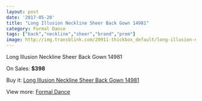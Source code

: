 ```yaml
---
layout: post
date: '2017-05-20'
title: "Long Illusion Neckline Sheer Back Gown 14981"
category: Formal Dance
tags: ["back","neckline","sheer","brand","prom"]
image: http://img.transblink.com/20911-thickbox_default/long-illusion-neckline-sheer-back-gown-14981.jpg
---
```

Long Illusion Neckline Sheer Back Gown 14981

On Sales: **$398**
<a href="https://www.transblink.com/en/formal-dance/6625-long-illusion-neckline-sheer-back-gown-14981.html"><amp-img layout="responsive" width="600" height="600" src="//img.transblink.com/20911-thickbox_default/long-illusion-neckline-sheer-back-gown-14981.jpg" alt="Long Illusion Neckline Sheer Back Gown 14981 0" /></a>
<a href="https://www.transblink.com/en/formal-dance/6625-long-illusion-neckline-sheer-back-gown-14981.html"><amp-img layout="responsive" width="600" height="600" src="//img.transblink.com/20914-thickbox_default/long-illusion-neckline-sheer-back-gown-14981.jpg" alt="Long Illusion Neckline Sheer Back Gown 14981 1" /></a>
<a href="https://www.transblink.com/en/formal-dance/6625-long-illusion-neckline-sheer-back-gown-14981.html"><amp-img layout="responsive" width="600" height="600" src="//img.transblink.com/20913-thickbox_default/long-illusion-neckline-sheer-back-gown-14981.jpg" alt="Long Illusion Neckline Sheer Back Gown 14981 2" /></a>
<a href="https://www.transblink.com/en/formal-dance/6625-long-illusion-neckline-sheer-back-gown-14981.html"><amp-img layout="responsive" width="600" height="600" src="//img.transblink.com/20912-thickbox_default/long-illusion-neckline-sheer-back-gown-14981.jpg" alt="Long Illusion Neckline Sheer Back Gown 14981 3" /></a>

Buy it: [Long Illusion Neckline Sheer Back Gown 14981](https://www.transblink.com/en/formal-dance/6625-long-illusion-neckline-sheer-back-gown-14981.html "Long Illusion Neckline Sheer Back Gown 14981")

View more: [Formal Dance](https://www.transblink.com/en/6-formal-dance "Formal Dance")